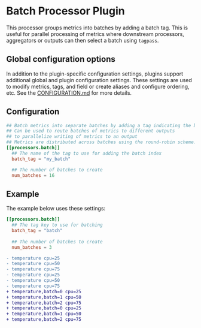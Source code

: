 # Batch Processor Plugin

This processor groups metrics into batches by adding a batch tag. This is useful for parallel processing of metrics where downstream processors, aggregators or outputs can then select a batch using `tagpass`.

## Global configuration options <!-- @/docs/includes/plugin_config.md -->

In addition to the plugin-specific configuration settings, plugins support
additional global and plugin configuration settings. These settings are used to
modify metrics, tags, and field or create aliases and configure ordering, etc.
See the [CONFIGURATION.md][CONFIGURATION.md] for more details.

[CONFIGURATION.md]: ../../../docs/CONFIGURATION.md#plugins

## Configuration

```toml @sample.conf
## Batch metrics into separate batches by adding a tag indicating the batch index.
## Can be used to route batches of metrics to different outputs
## to parallelize writing of metrics to an output
## Metrics are distributed across batches using the round-robin scheme.
[[processors.batch]]
  ## The name of the tag to use for adding the batch index
  batch_tag = "my_batch"

  ## The number of batches to create
  num_batches = 16
```

## Example

The example below uses these settings:

```toml
[[processors.batch]]
  ## The tag key to use for batching
  batch_tag = "batch"
  
  ## The number of batches to create
  num_batches = 3
```

```diff
- temperature cpu=25
- temperature cpu=50
- temperature cpu=75
- temperature cpu=25
- temperature cpu=50
- temperature cpu=75
+ temperature,batch=0 cpu=25
+ temperature,batch=1 cpu=50
+ temperature,batch=2 cpu=75
+ temperature,batch=0 cpu=25
+ temperature,batch=1 cpu=50
+ temperature,batch=2 cpu=75
```
